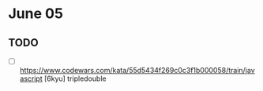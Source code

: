 # June 05

## TODO

- [ ] <https://www.codewars.com/kata/55d5434f269c0c3f1b000058/train/javascript> [6kyu] tripledouble
